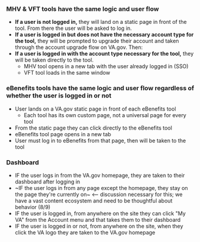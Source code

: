 ### MHV & VFT tools have the same logic and user flow
- **If a user is not logged in,** they will land on a static page in front of the tool. From there the user will be asked to log in. 
- **If a user is logged in but does not have the necessary account type for the tool,** they will be prompted to upgrade their account and taken through the account upgrade flow on VA.gov. Then:
- **If a user is logged in with the account type necessary for the tool,** they will be taken directly to the tool.
  - MHV tool opens in a new tab with the user already logged in (SSO)
  - VFT tool loads in the same window

### eBenefits tools have the same logic and user flow regardless of whether the user is logged in or not
- User lands on a VA.gov static page in front of each eBenefits tool
  - Each tool has its own custom page, not a universal page for every tool
- From the static page they can click directly to the eBenefits tool
- eBenefits tool page opens in a new tab
- User must log in to eBenefits from that page, then will be taken to the tool


### Dashboard
- IF the user logs in from the VA.gov homepage, they are taken to their dashboard after logging in
- ~IF the user logs in from any page except the homepage, they stay on the page they're currently on~ <-- discussion necessary for this; we have a vast content ecosystem and need to be thoughtful about behavior (8/9)
- IF the user is logged in, from anywhere on the site they can click "My VA" from the Account menu and that takes them to their dashboard
- IF the user is logged in or not, from anywhere on the site, when they click the VA logo they are taken to the VA.gov homepage
